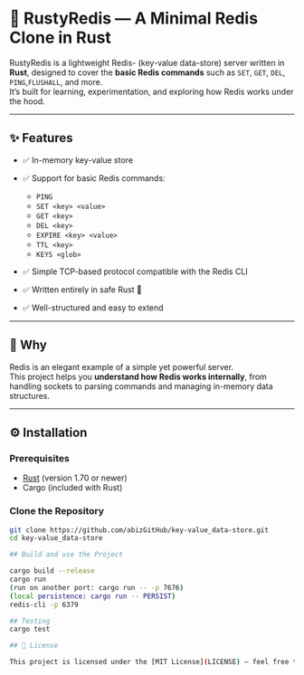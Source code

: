 # 🚀 RustyRedis — A Minimal Redis Clone in Rust

RustyRedis is a lightweight Redis- (key-value data-store) server written in **Rust**, designed to cover the **basic Redis commands** such as `SET`, `GET`, `DEL`, `PING`,`FLUSHALL`, and more.  
It’s built for learning, experimentation, and exploring how Redis works under the hood.

---

## ✨ Features

- ✅ In-memory key-value store  
- ✅ Support for basic Redis commands:
  - `PING`
  - `SET <key> <value>`
  - `GET <key>`
  - `DEL <key>`
  - `EXPIRE <key> <value>`
  - `TTL <key>`
  - `KEYS <glob>`
  
- ✅ Simple TCP-based protocol compatible with the Redis CLI
- ✅ Written entirely in safe Rust 🦀
- ✅ Well-structured and easy to extend

---

## 🧠 Why

Redis is an elegant example of a simple yet powerful server.  
This project helps you **understand how Redis works internally**, from handling sockets to parsing commands and managing in-memory data structures.

---

## ⚙️ Installation

### Prerequisites
- [Rust](https://www.rust-lang.org/tools/install) (version 1.70 or newer)
- Cargo (included with Rust)

### Clone the Repository

```bash
git clone https://github.com/abizGitHub/key-value_data-store.git
cd key-value_data-store

## Build and use the Project

cargo build --release
cargo run 
(run on another port: cargo run -- -p 7676)
(local persistence: cargo run -- PERSIST)
redis-cli -p 6379

## Testing
cargo test

## 🪪 License

This project is licensed under the [MIT License](LICENSE) — feel free to use, modify, and distribute it as you wish.
